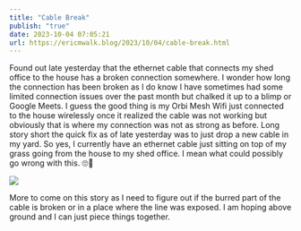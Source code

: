 ```yaml
---
title: "Cable Break"
publish: "true"
date: 2023-10-04 07:05:21
url: https://ericmwalk.blog/2023/10/04/cable-break.html
---
```

Found out late yesterday that the ethernet cable that connects my shed office to the house has a broken connection somewhere. I wonder how long the connection has been broken as I do know I have sometimes had some limited connection issues over the past month but chalked it up to a blimp or Google Meets. I guess the good thing is my Orbi Mesh Wifi just connected to the house wirelessly once it realized the cable was not working but obviously that is where my connection was not as strong as before. Long story short the quick fix as of late yesterday was to just drop a new cable in my yard. So yes, I currently have an ethernet cable just sitting on top of my grass going from the house to my shed office. I mean what could possibly go wrong with this. 🙄🦌

![](https://ericmwalk.blog/uploads/2023/cf6f6c66-efcc-42f6-a209-45fef3659588.jpg)


More to come on this story as I need to figure out if the burred part of the cable is broken or in a place where the line was exposed. I am hoping above ground and I can just piece things together.